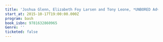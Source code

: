 ```yaml
---
title: 'Joshua Glenn, Elizabeth Foy Larsen and Tony Leone, *UNBORED Adventure: 70 Seriously Fun Activities for Kids and Their Families*'
start_at: 2015-10-17T19:00:00.000Z
program: bash
book_isbn: 9781632860965
Genre: ''
ticketed: false
---
```


